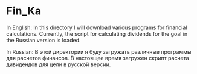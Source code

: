 # Fin_Ka

In English: 
In this directory I will download various programs for financial calculations.
Currently, the script for calculating dividends for the goal in the Russian version is loaded.

In Russian: 
В этой директории я буду загружать различные программы для расчетов финансов.
В настоящее время загружен скрипт расчета дивидендов для цели в русской версии.
